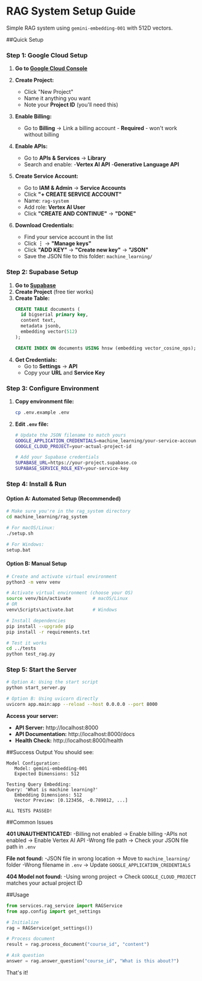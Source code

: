 # RAG System Setup Guide

Simple RAG system using `gemini-embedding-001` with 512D vectors.

##Quick Setup

### Step 1: Google Cloud Setup
1. **Go to [Google Cloud Console](https://console.cloud.google.com/)**
2. **Create Project:**
   - Click "New Project" 
   - Name it anything you want
   - Note your **Project ID** (you'll need this)

3. **Enable Billing:**
   - Go to **Billing** → Link a billing account
   -️ **Required** - won't work without billing

4. **Enable APIs:**
   - Go to **APIs & Services** → **Library**
   - Search and enable:
     -**Vertex AI API** 
     -**Generative Language API**

5. **Create Service Account:**
   - Go to **IAM & Admin** → **Service Accounts**
   - Click **"+ CREATE SERVICE ACCOUNT"**
   - Name: `rag-system`
   - Add role: **Vertex AI User**
   - Click **"CREATE AND CONTINUE"** → **"DONE"**

6. **Download Credentials:**
   - Find your service account in the list
   - Click **⋮** → **"Manage keys"**
   - Click **"ADD KEY"** → **"Create new key"** → **"JSON"**
   - Save the JSON file to this folder: `machine_learning/`

### Step 2: Supabase Setup
1. **Go to [Supabase](https://supabase.com/)**
2. **Create Project** (free tier works)
3. **Create Table:**
   ```sql
   CREATE TABLE documents (
     id bigserial primary key,
     content text,
     metadata jsonb,
     embedding vector(512)
   );
   
   CREATE INDEX ON documents USING hnsw (embedding vector_cosine_ops);
   ```
4. **Get Credentials:**
   - Go to **Settings** → **API**
   - Copy your **URL** and **Service Key**

### Step 3: Configure Environment
1. **Copy environment file:**
   ```bash
   cp .env.example .env
   ```

2. **Edit `.env` file:**
   ```bash
   # Update the JSON filename to match yours
   GOOGLE_APPLICATION_CREDENTIALS=machine_learning/your-service-account-file.json
   GOOGLE_CLOUD_PROJECT=your-actual-project-id
   
   # Add your Supabase credentials
   SUPABASE_URL=https://your-project.supabase.co
   SUPABASE_SERVICE_ROLE_KEY=your-service-key
   ```

### Step 4: Install & Run

#### Option A: Automated Setup (Recommended)
```bash
# Make sure you're in the rag_system directory
cd machine_learning/rag_system

# For macOS/Linux:
./setup.sh

# For Windows:
setup.bat
```

#### Option B: Manual Setup
```bash
# Create and activate virtual environment
python3 -m venv venv

# Activate virtual environment (choose your OS)
source venv/bin/activate        # macOS/Linux
# OR
venv\Scripts\activate.bat       # Windows

# Install dependencies
pip install --upgrade pip
pip install -r requirements.txt

# Test it works
cd ../tests
python test_rag.py
```

### Step 5: Start the Server
```bash
# Option A: Using the start script
python start_server.py

# Option B: Using uvicorn directly
uvicorn app.main:app --reload --host 0.0.0.0 --port 8000
```

**Access your server:**
- **API Server:** http://localhost:8000
- **API Documentation:** http://localhost:8000/docs
- **Health Check:** http://localhost:8000/health

##Success Output
You should see:
```
Model Configuration:
   Model: gemini-embedding-001
   Expected Dimensions: 512

Testing Query Embedding:
Query: 'What is machine learning?'
   Embedding Dimensions: 512
   Vector Preview: [0.123456, -0.789012, ...]

ALL TESTS PASSED!
```

##Common Issues

**401 UNAUTHENTICATED:**
-Billing not enabled → Enable billing
-APIs not enabled → Enable Vertex AI API
-Wrong file path → Check your JSON file path in `.env`

**File not found:**
-JSON file in wrong location → Move to `machine_learning/` folder
-Wrong filename in `.env` → Update `GOOGLE_APPLICATION_CREDENTIALS`

**404 Model not found:**
-Using wrong project → Check `GOOGLE_CLOUD_PROJECT` matches your actual project ID

##Usage

```python
from services.rag_service import RAGService
from app.config import get_settings

# Initialize
rag = RAGService(get_settings())

# Process document
result = rag.process_document("course_id", "content")

# Ask question
answer = rag.answer_question("course_id", "What is this about?")
```

That's it!